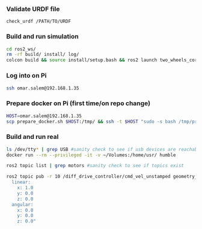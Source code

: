 ### Validate URDF file

```check_urdf /PATH/TO/URDF```

### Build and run simulation

```bash
cd ros2_ws/
rm -rf build/ install/ log/
colcon build && source install/setup.bash && ros2 launch two_wheels_core sim_two_wheels.launch.py
````

### Log into on Pi
```bash
ssh omar.salem@192.168.1.35
```

### Prepare docker on Pi (first time/on repo change)
```bash
HOST=omar.salem@192.168.1.35
scp prepare_docker.sh $HOST:/tmp/ && ssh -t $HOST "sudo -s bash /tmp/prepare_docker.sh"
```

### Build and run real

```bash
ls /dev/tty* | grep USB #sanity check to see if usb devices are reachable
docker run --rm --privileged -it -v ~/Volumes:/home/usr/ humble

ros2 topic list | grep motors #sanity check to see if topics exist

ros2 topic pub -r 10 /diff_drive_controller/cmd_vel_unstamped geometry_msgs/msg/Twist "
  linear:
    x: 1.0
    y: 0.0
    z: 0.0
  angular:
    x: 0.0
    y: 0.0
    z: 0.0"
````
